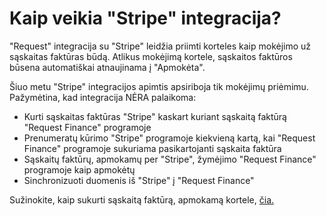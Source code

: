 # Kaip veikia "Stripe" integracija?

"Request" integracija su "Stripe" leidžia priimti korteles kaip mokėjimo už sąskaitas faktūras būdą. Atlikus mokėjimą kortele, sąskaitos faktūros būsena automatiškai atnaujinama į "Apmokėta".

Šiuo metu "Stripe" integracijos apimtis apsiriboja tik mokėjimų priėmimu. Pažymėtina, kad integracija NĖRA palaikoma:

* Kurti sąskaitas faktūras "Stripe" kaskart kuriant sąskaitą faktūrą "Request Finance" programoje
* Prenumeratų kūrimo "Stripe" programoje kiekvieną kartą, kai "Request Finance" programoje sukuriama pasikartojanti sąskaita faktūra
* Sąskaitų faktūrų, apmokamų per "Stripe", žymėjimo "Request Finance" programoje kaip apmokėtų
* Sinchronizuoti duomenis iš "Stripe" į "Request Finance"

Sužinokite, kaip sukurti sąskaitą faktūrą, apmokamą kortele, [čia.](https://help.request.finance/en/articles/8610933-can-i-get-paid-by-credit-card)
